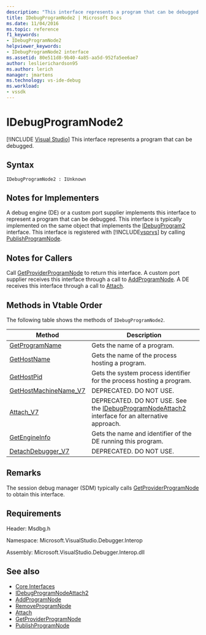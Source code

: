 ```yaml
---
description: "This interface represents a program that can be debugged."
title: IDebugProgramNode2 | Microsoft Docs
ms.date: 11/04/2016
ms.topic: reference
f1_keywords:
- IDebugProgramNode2
helpviewer_keywords:
- IDebugProgramNode2 interface
ms.assetid: 80e511d8-9b40-4a85-aa5d-952fa5ee6ae7
author: leslierichardson95
ms.author: lerich
manager: jmartens
ms.technology: vs-ide-debug
ms.workload:
- vssdk
---
```

# IDebugProgramNode2

 [!INCLUDE [Visual Studio](~/includes/applies-to-version/vs-windows-only.md)]
This interface represents a program that can be debugged.

## Syntax

```
IDebugProgramNode2 : IUnknown
```

## Notes for Implementers
 A debug engine (DE) or a custom port supplier implements this interface to represent a program that can be debugged. This interface is typically implemented on the same object that implements the [IDebugProgram2](../../../extensibility/debugger/reference/idebugprogram2.md) interface. This interface is registered with [!INCLUDE[vsprvs](../../../code-quality/includes/vsprvs_md.md)] by calling [PublishProgramNode](../../../extensibility/debugger/reference/idebugprogrampublisher2-publishprogramnode.md).

## Notes for Callers
 Call [GetProviderProgramNode](../../../extensibility/debugger/reference/idebugprogramprovider2-getproviderprogramnode.md) to return this interface. A custom port supplier receives this interface through a call to [AddProgramNode](../../../extensibility/debugger/reference/idebugportnotify2-addprogramnode.md). A DE receives this interface through a call to [Attach](../../../extensibility/debugger/reference/idebugengine2-attach.md).

## Methods in Vtable Order
 The following table shows the methods of `IDebugProgramNode2`.

|Method|Description|
|------------|-----------------|
|[GetProgramName](../../../extensibility/debugger/reference/idebugprogramnode2-getprogramname.md)|Gets the name of a program.|
|[GetHostName](../../../extensibility/debugger/reference/idebugprogramnode2-gethostname.md)|Gets the name of the process hosting a program.|
|[GetHostPid](../../../extensibility/debugger/reference/idebugprogramnode2-gethostpid.md)|Gets the system process identifier for the process hosting a program.|
|[GetHostMachineName_V7](../../../extensibility/debugger/reference/idebugprogramnode2-gethostmachinename-v7.md)|DEPRECATED. DO NOT USE.|
|[Attach_V7](../../../extensibility/debugger/reference/idebugprogramnode2-attach-v7.md)|DEPRECATED. DO NOT USE. See the [IDebugProgramNodeAttach2](../../../extensibility/debugger/reference/idebugprogramnodeattach2.md) interface for an alternative approach.|
|[GetEngineInfo](../../../extensibility/debugger/reference/idebugprogramnode2-getengineinfo.md)|Gets the name and identifier of the DE running this program.|
|[DetachDebugger_V7](../../../extensibility/debugger/reference/idebugprogramnode2-detachdebugger-v7.md)|DEPRECATED. DO NOT USE.|

## Remarks
 The session debug manager (SDM) typically calls [GetProviderProgramNode](../../../extensibility/debugger/reference/idebugprogramprovider2-getproviderprogramnode.md) to obtain this interface.

## Requirements
 Header: Msdbg.h

 Namespace: Microsoft.VisualStudio.Debugger.Interop

 Assembly: Microsoft.VisualStudio.Debugger.Interop.dll

## See also
- [Core Interfaces](../../../extensibility/debugger/reference/core-interfaces.md)
- [IDebugProgramNodeAttach2](../../../extensibility/debugger/reference/idebugprogramnodeattach2.md)
- [AddProgramNode](../../../extensibility/debugger/reference/idebugportnotify2-addprogramnode.md)
- [RemoveProgramNode](../../../extensibility/debugger/reference/idebugportnotify2-removeprogramnode.md)
- [Attach](../../../extensibility/debugger/reference/idebugengine2-attach.md)
- [GetProviderProgramNode](../../../extensibility/debugger/reference/idebugprogramprovider2-getproviderprogramnode.md)
- [PublishProgramNode](../../../extensibility/debugger/reference/idebugprogrampublisher2-publishprogramnode.md)
